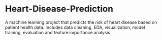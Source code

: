 # Heart-Disease-Prediction
A machine learning project that predicts the risk of heart disease based on patient health data. Includes data cleaning, EDA, visualization, model training, evaluation and feature importance analysis
